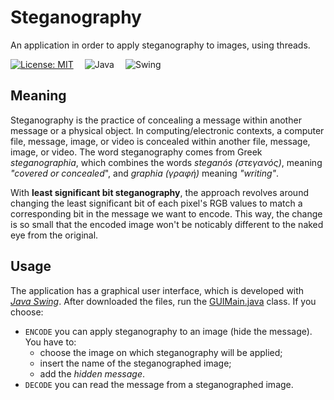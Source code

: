 # Steganography
An application in order to apply steganography to images, using threads.

[![License: MIT](https://img.shields.io/badge/License-MIT-blue.svg)]()&emsp;
![Java](https://img.shields.io/badge/backend-JAVA-red)&emsp;
![Swing](https://img.shields.io/badge/frontend-JAVA_SWING-green)

## Meaning
Steganography is the practice of concealing a message within another message or a physical object.
In computing/electronic contexts, a computer file, message, image, or video is concealed within another file, message, image, or video.
The word steganography comes from Greek _steganographia_, which combines the words _steganós (στεγανός)_, meaning _"covered or concealed_", and _graphia (γραφή)_ meaning _"writing"_.

With **least significant bit steganography**, the approach revolves around changing the least significant bit of each pixel's RGB values to match a corresponding bit in the message we want to encode. This way, the change is so small that the encoded image won't be noticably different to the naked eye from the original.

## Usage
The application has a graphical user interface, which is developed with [_Java Swing_](https://www.javatpoint.com/java-swing).
After downloaded the files, run the [GUIMain.java](https://github.com/Amatofrancesco99/Steganography/blob/main/src/main/java/steganography/view/gui/GUIMain.java) class.
If you choose: 
 - `ENCODE` you can apply steganography to an image (hide the message). You have to:
   - choose the image on which steganography will be applied;
   - insert the name of the steganographed image;
   - add the _hidden message_. 
- `DECODE` you can read the message from a steganographed image.

